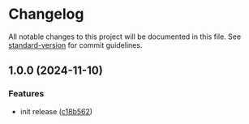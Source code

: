 <!-- markdownlint-disable MD024 MD025 -->
<!-- markdown-link-check-disable -->

# Changelog

All notable changes to this project will be documented in this file. See [standard-version](https://github.com/conventional-changelog/standard-version) for commit guidelines.

## 1.0.0 (2024-11-10)

### Features

- init release ([c18b562](https://github.com/mcarvin8/sf-package-combiner/commit/c18b56299a88a06c88fe7cd7cc883fe9a505eb2e))
